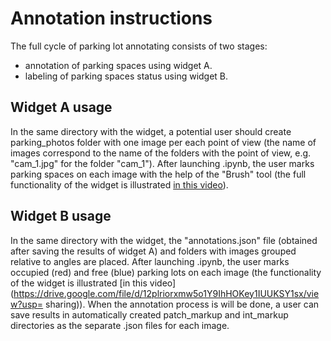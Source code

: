 # Annotation instructions

The full cycle of parking lot annotating consists of two stages:

- annotation of parking spaces using widget A.
- labeling of parking spaces status using widget B.

## Widget A usage

In the same directory with the widget, a potential user should create parking_photos folder with one image per each point of view (the name of images correspond to the name of the folders with the point of view, e.g. "cam_1.jpg" for the folder "cam_1"). After launching .ipynb, the user marks parking spaces on each image with the help of the "Brush" tool (the full functionality of the widget is illustrated [in this video](https://drive.google.com/file/d/1YBV01vzFHIfsJ6lkjICdrCTEHLMahpNo/view?usp=sharing)).

## Widget B usage

In the same directory with the widget, the "annotations.json" file (obtained after saving the results of widget A) and folders with images grouped relative to angles are placed. After launching .ipynb, the user marks occupied (red) and free (blue) parking lots on each image (the functionality of the widget is illustrated [in this video](https://drive.google.com/file/d/12plriorxmw5o1Y9IhHOKey1IUUKSY1sx/view?usp= sharing)). When the annotation process is will be done, a user can save results in automatically created patch_markup and int_markup directories as the separate .json files for each image.
